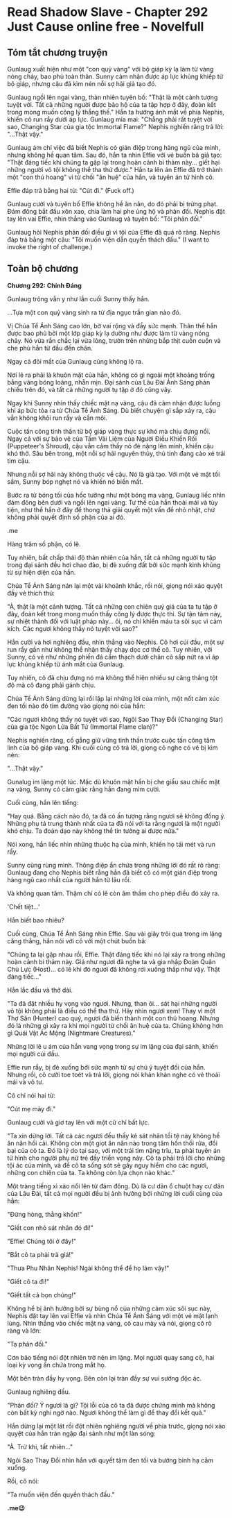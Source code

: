 # Read Shadow Slave - Chapter 292 Just Cause online free - Novelfull

## Tóm tắt chương truyện

Gunlaug xuất hiện như một "con quỷ vàng" với bộ giáp kỳ lạ làm từ vàng nóng chảy, bao phủ toàn thân. Sunny cảm nhận được áp lực khủng khiếp từ bộ giáp, nhưng cậu đã kìm nén nỗi sợ hãi giả tạo đó.

Gunlaug ngồi lên ngai vàng, thản nhiên tuyên bố: "Thật là một cảnh tượng tuyệt vời. Tất cả những người được bảo hộ của ta tập hợp ở đây, đoàn kết trong mong muốn công lý thắng thế." Hắn ta hướng ánh mắt về phía Nephis, khiến cô run rẩy dưới áp lực. Gunlaug mỉa mai: "Chẳng phải rất tuyệt vời sao, Changing Star của gia tộc Immortal Flame?" Nephis nghiến răng trả lời: "...Thật vậy."

Gunlaug ám chỉ việc đã biết Nephis có gián điệp trong hàng ngũ của mình, nhưng không hề quan tâm. Sau đó, hắn ta nhìn Effie với vẻ buồn bã giả tạo: "Thật đáng tiếc khi chúng ta gặp lại trong hoàn cảnh bi thảm này... giết hại những người vô tội không thể tha thứ được." Hắn ta lên án Effie đã trở thành một "con thú hoang" vì từ chối "ân huệ" của hắn, và tuyên án tử hình cô.

Effie đáp trả bằng hai từ: "Cút đi." (Fuck off.)

Gunlaug cười và tuyên bố Effie không hề ăn năn, do đó phải bị trừng phạt. Đám đông bắt đầu xôn xao, chia làm hai phe ủng hộ và phản đối. Nephis đặt tay lên vai Effie, nhìn thẳng vào Gunlaug và tuyên bố: "Tôi phản đối."

Gunlaug hỏi Nephis phản đối điều gì vì tội của Effie đã quá rõ ràng. Nephis đáp trả bằng một câu: "Tôi muốn viện dẫn quyền thách đấu." (I want to invoke the right of challenge.)

## Toàn bộ chương

**Chương 292: Chính Đáng**

Gunlaug trông vẫn y như lần cuối Sunny thấy hắn.

…Tựa một con quỷ vàng sinh ra từ địa ngục trần gian nào đó.

Vị Chúa Tể Ánh Sáng cao lớn, bờ vai rộng và đầy sức mạnh. Thân thể hắn được bao phủ bởi một lớp giáp kỳ lạ dường như được làm từ vàng nóng chảy. Nó vừa rắn chắc lại vừa lỏng, trườn trên những bắp thịt cuồn cuộn và che phủ hắn từ đầu đến chân.

Ngay cả đôi mắt của Gunlaug cũng không lộ ra.

Nơi lẽ ra phải là khuôn mặt của hắn, không có gì ngoài một khoảng trống bằng vàng bóng loáng, nhẵn mịn. Đại sảnh của Lâu Đài Ánh Sáng phản chiếu trên đó, và tất cả những người tụ tập ở đó cũng vậy.

Ngay khi Sunny nhìn thấy chiếc mặt nạ vàng, cậu đã cảm nhận được luồng khí áp bức tỏa ra từ Chúa Tể Ánh Sáng. Dù biết chuyện gì sắp xảy ra, cậu vẫn không khỏi run rẩy và cắn môi.

Cuộc tấn công tinh thần từ bộ giáp vàng thực sự khó mà chịu đựng nổi. Ngay cả với sự bảo vệ của Tấm Vải Liệm của Người Điều Khiển Rối (Puppeteer's Shroud), cậu vẫn cảm thấy nó đè nặng lên mình, khiến cậu khó thở. Sâu bên trong, một nỗi sợ hãi nguyên thủy, thú tính đang cào xé trái tim cậu.

Nhưng nỗi sợ hãi này không thuộc về cậu. Nó là giả tạo. Với một vẻ mặt tối sầm, Sunny bóp nghẹt nó và khiến nó biến mất.

Bước ra từ bóng tối của hốc tường như một bóng ma vàng, Gunlaug liếc nhìn đám đông bên dưới và ngồi lên ngai vàng. Tư thế của hắn thoải mái và tùy tiện, như thể hắn ở đây để thong thả giải quyết một vấn đề nhỏ nhặt, chứ không phải quyết định số phận của ai đó.

.me

Hàng trăm số phận, có lẽ.

Tuy nhiên, bất chấp thái độ thản nhiên của hắn, tất cả những người tụ tập trong đại sảnh đều hơi chao đảo, bị đè xuống đất bởi sức mạnh kinh khủng từ sự hiện diện của hắn.

Chúa Tể Ánh Sáng nán lại một vài khoảnh khắc, rồi nói, giọng nói xảo quyệt đầy vẻ thích thú:

"À, thật là một cảnh tượng. Tất cả những con chiên quý giá của ta tụ tập ở đây, đoàn kết trong mong muốn thấy công lý được thực thi. Sự tận tâm này, sự nhiệt thành đối với luật pháp này… ôi, nó chỉ khiến máu ta sôi sục vì cảm kích. Các ngươi không thấy nó tuyệt vời sao?"

Hắn cười và hơi nghiêng đầu, nhìn thẳng vào Nephis. Cô hơi cúi đầu, một sự run rẩy gần như không thể nhận thấy chạy dọc cơ thể cô. Tuy nhiên, với Sunny, có vẻ như những phiến đá cẩm thạch dưới chân cô sắp nứt ra vì áp lực khủng khiếp từ ánh mắt của Gunlaug.

Tuy nhiên, cô đã chịu đựng nó mà không thể hiện nhiều sự căng thẳng tột độ mà cô đang phải gánh chịu.

Chúa Tể Ánh Sáng dừng lại rồi lặp lại những lời của mình, một nốt cảm xúc đen tối nào đó tìm đường vào giọng nói của hắn:

"Các ngươi không thấy nó tuyệt vời sao, Ngôi Sao Thay Đổi (Changing Star) của gia tộc Ngọn Lửa Bất Tử (Immortal Flame clan)?"

Nephis nghiến răng, cố gắng giữ vững tinh thần trước cuộc tấn công tâm linh của bộ giáp vàng. Khi cuối cùng cô trả lời, giọng cô nghe có vẻ bị kìm nén:

"...Thật vậy."

Gunalug im lặng một lúc. Mặc dù khuôn mặt hắn bị che giấu sau chiếc mặt nạ vàng, Sunny có cảm giác rằng hắn đang mỉm cười.

Cuối cùng, hắn lên tiếng:

"Hay quá. Bằng cách nào đó, ta đã có ấn tượng rằng ngươi sẽ không đồng ý. Những phụ tá trung thành nhất của ta đã nói với ta rằng ngươi là một người khó chịu. Ta đoán dạo này không thể tin tưởng ai được nữa."

Nói xong, hắn liếc nhìn những thuộc hạ của mình, khiến họ tái mét và run rẩy.

Sunny cũng rùng mình. Thông điệp ẩn chứa trong những lời đó rất rõ ràng: Gunlaug đang cho Nephis biết rằng hắn đã biết cô có một gián điệp trong hàng ngũ cao nhất của người hắn từ lâu rồi.

Và không quan tâm. Thậm chí có lẽ còn âm thầm cho phép điều đó xảy ra.

'Chết tiệt…'

Hắn biết bao nhiêu?

Cuối cùng, Chúa Tể Ánh Sáng nhìn Effie. Sau vài giây trôi qua trong im lặng căng thẳng, hắn nói với cô với một chút buồn bã:

"Chúng ta lại gặp nhau rồi, Effie. Thật đáng tiếc khi nó lại xảy ra trong những hoàn cảnh bi thảm này. Giá như ngươi đã nghe ta và gia nhập Đoàn Quân Chủ Lực (Host)… có lẽ khi đó ngươi đã không rơi xuống thấp như vậy. Thật đáng tiếc…"

Hắn lắc đầu và thở dài.

"Ta đã đặt nhiều hy vọng vào ngươi. Nhưng, than ôi… sát hại những người vô tội không phải là điều có thể tha thứ. Hãy nhìn ngươi xem! Thay vì một Thợ Săn (Hunter) cao quý, ngươi đã biến thành một con thú hoang. Nhưng đó là những gì xảy ra khi mọi người từ chối ân huệ của ta. Chúng không hơn gì Quái Vật Ác Mộng (Nightmare Creatures)."

Những lời lẽ u ám của hắn vang vọng trong sự im lặng của đại sảnh, khiến mọi người cúi đầu.

Effie run rẩy, bị đè xuống bởi sức mạnh từ sự chú ý tuyệt đối của hắn. Nhưng rồi, cô cười toe toét và trả lời, giọng nói khàn khàn nghe có vẻ thoải mái và vô tư.

Cô chỉ nói hai từ:

"Cút mẹ mày đi."

Gunlaug cười và giơ tay lên với một cử chỉ bất lực.

"Ta xin dừng lời. Tất cả các ngươi đều thấy kẻ sát nhân tồi tệ này không hề ăn năn hối cải. Không còn một giọt ăn năn nào trong tâm hồn thối rữa, đồi bại của cô ta. Đó là lý do tại sao, với một trái tim nặng trĩu, ta phải tuyên án tử hình cho người phụ nữ trẻ đầy triển vọng này. Cô ta phải trả lời cho những tội ác của mình, và để cô ta sống sót sẽ gây nguy hiểm cho các ngươi, những con chiên của ta. Ta không còn lựa chọn nào khác."

Một tràng tiếng xì xào nổi lên từ đám đông. Dù là cư dân ổ chuột hay cư dân của Lâu Đài, tất cả mọi người đều bị ảnh hưởng bởi những lời cuối cùng của hắn:

"Đừng hòng, thằng khốn!"

"Giết con nhỏ sát nhân đó đi!"

"Effie! Chúng tôi ở đây!"

"Bắt cô ta phải trả giá!"

"Thưa Phu Nhân Nephis! Ngài không thể để họ làm vậy!"

"Giết cô ta đi!"

"Giết tất cả bọn chúng!"

Không hề bị ảnh hưởng bởi sự bùng nổ của những cảm xúc sôi sục này, Nephis đặt tay lên vai Effie và nhìn Chúa Tể Ánh Sáng với một vẻ mặt lạnh lùng. Nhìn thẳng vào chiếc mặt nạ vàng, cô cau mày và nói, giọng cô rõ ràng và lớn:

"Ta phản đối."

Cơn bão tiếng nói đột nhiên trở nên im lặng. Mọi người quay sang cô, hai loại kỳ vọng ẩn chứa trong mắt họ.

Một bên tràn đầy hy vọng. Bên còn lại tràn đầy sự vui sướng độc ác.

Gunlaug nghiêng đầu.

"Phản đối? Ý ngươi là gì? Tội lỗi của cô ta đã được chứng minh mà không còn bất kỳ nghi ngờ nào. Ngươi không thể làm gì để thay đổi kết quả."

Hắn dừng lại một lát rồi đột nhiên nghiêng người về phía trước, giọng nói xảo quyệt của hắn tràn ngập đại sảnh như một làn sóng:

"À. Trừ khi, tất nhiên…"

Ngôi Sao Thay Đổi nhìn hắn với quyết tâm đen tối và bướng bỉnh hạ cằm xuống.

Rồi, cô nói:

"Ta muốn viện đến quyền thách đấu."

**.me😉**